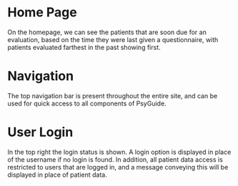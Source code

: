 # Home Page

On the homepage, we can see the patients that are soon due for an evaluation, based on the time they were last given a questionnaire, with patients evaluated farthest in the past showing first.

# Navigation

The top navigation bar is present throughout the entire site, and can be used for quick access to all components of PsyGuide.

# User Login

In the top right the login status is shown.  A login option is displayed in place of the username if no login is found.  In addition, all patient data access is restricted to users that are logged in, and a message conveying this will be displayed in place of patient data.

